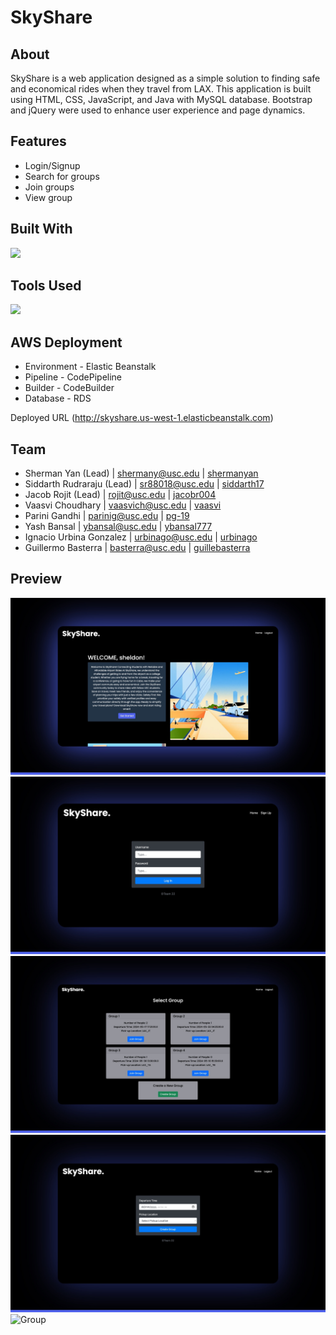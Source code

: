 # SkyShare

## About
SkyShare is a web application designed as a simple solution to finding safe and economical rides when they travel from LAX. This application is built using HTML, CSS, JavaScript, and Java with MySQL database. Bootstrap and jQuery were used to enhance user experience and page dynamics. 

## Features

* Login/Signup
* Search for groups
* Join groups
* View group
  
## Built With

[![](https://skillicons.dev/icons?i=java,js,css,html,mysql,jquery,maven,regex,bootstrap,&perline=10)]()

## Tools Used 

[![](https://skillicons.dev/icons?i=vscode,eclipse,postman,&perline=6)]()

## AWS Deployment
* Environment - Elastic Beanstalk
* Pipeline - CodePipeline
* Builder - CodeBuilder
* Database - RDS
  
Deployed URL (http://skyshare.us-west-1.elasticbeanstalk.com)

## Team
* Sherman Yan (Lead) | [shermany@usc.edu](mailto:shermany@usc.edu) | [shermanyan](https://github.com/shermanyan)
* Siddarth Rudraraju (Lead) | [sr88018@usc.edu](mailto:sr88018@usc.edu) | [siddarth17](https://github.com/siddarth17)
* Jacob Rojit (Lead) | [rojit@usc.edu](mailto:rojit@usc.edu) | [jacobr004](https://github.com/jacobr004)
* Vaasvi Choudhary | [vaasvich@usc.edu](mailto:vaasvich@usc.edu) | [vaasvi](https://github.com/vaasvi)
* Parini Gandhi | [parinig@usc.edu](mailto:parinig@usc.edu) | [pg-19](https://github.com/pg-19)
* Yash Bansal | [ybansal@usc.edu](mailto:ybansal@usc.edu) | [ybansal777](https://github.com/ybansal777)
* Ignacio Urbina Gonzalez | [urbinago@usc.edu](mailto:urbinago@usc.edu) | [urbinago](https://github.com/urbinago)
* Guillermo Basterra  | [basterra@usc.edu](mailto:basterra@usc.edu) | [guillebasterra](https://github.com/guillebasterra)


## Preview

![Home](SkyShare/img/readme/home.jpeg)
![Login](SkyShare/img/readme/login.jpeg)
![Matching](SkyShare/img/readme/matching.jpeg)
![Form](SkyShare/img/readme/form.jpeg)
![Group](SktShare/img/readme/group.jpeg)

